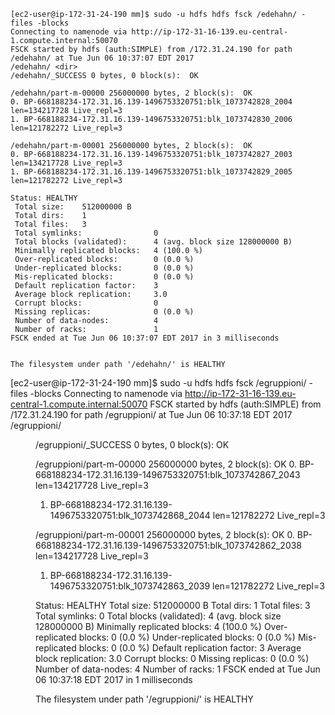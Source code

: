 ```
[ec2-user@ip-172-31-24-190 mm]$ sudo -u hdfs hdfs fsck /edehahn/ -files -blocks
Connecting to namenode via http://ip-172-31-16-139.eu-central-1.compute.internal:50070
FSCK started by hdfs (auth:SIMPLE) from /172.31.24.190 for path /edehahn/ at Tue Jun 06 10:37:07 EDT 2017
/edehahn/ <dir>
/edehahn/_SUCCESS 0 bytes, 0 block(s):  OK

/edehahn/part-m-00000 256000000 bytes, 2 block(s):  OK
0. BP-668188234-172.31.16.139-1496753320751:blk_1073742828_2004 len=134217728 Live_repl=3
1. BP-668188234-172.31.16.139-1496753320751:blk_1073742830_2006 len=121782272 Live_repl=3

/edehahn/part-m-00001 256000000 bytes, 2 block(s):  OK
0. BP-668188234-172.31.16.139-1496753320751:blk_1073742827_2003 len=134217728 Live_repl=3
1. BP-668188234-172.31.16.139-1496753320751:blk_1073742829_2005 len=121782272 Live_repl=3

Status: HEALTHY
 Total size:    512000000 B
 Total dirs:    1
 Total files:   3
 Total symlinks:                0
 Total blocks (validated):      4 (avg. block size 128000000 B)
 Minimally replicated blocks:   4 (100.0 %)
 Over-replicated blocks:        0 (0.0 %)
 Under-replicated blocks:       0 (0.0 %)
 Mis-replicated blocks:         0 (0.0 %)
 Default replication factor:    3
 Average block replication:     3.0
 Corrupt blocks:                0
 Missing replicas:              0 (0.0 %)
 Number of data-nodes:          4
 Number of racks:               1
FSCK ended at Tue Jun 06 10:37:07 EDT 2017 in 3 milliseconds


The filesystem under path '/edehahn/' is HEALTHY

```
[ec2-user@ip-172-31-24-190 mm]$ sudo -u hdfs hdfs fsck /egruppioni/ -files -blocks
Connecting to namenode via http://ip-172-31-16-139.eu-central-1.compute.internal:50070
FSCK started by hdfs (auth:SIMPLE) from /172.31.24.190 for path /egruppioni/ at Tue Jun 06 10:37:18 EDT 2017
/egruppioni/ <dir>
/egruppioni/_SUCCESS 0 bytes, 0 block(s):  OK

/egruppioni/part-m-00000 256000000 bytes, 2 block(s):  OK
0. BP-668188234-172.31.16.139-1496753320751:blk_1073742867_2043 len=134217728 Live_repl=3
1. BP-668188234-172.31.16.139-1496753320751:blk_1073742868_2044 len=121782272 Live_repl=3

/egruppioni/part-m-00001 256000000 bytes, 2 block(s):  OK
0. BP-668188234-172.31.16.139-1496753320751:blk_1073742862_2038 len=134217728 Live_repl=3
1. BP-668188234-172.31.16.139-1496753320751:blk_1073742863_2039 len=121782272 Live_repl=3

Status: HEALTHY
 Total size:    512000000 B
 Total dirs:    1
 Total files:   3
 Total symlinks:                0
 Total blocks (validated):      4 (avg. block size 128000000 B)
 Minimally replicated blocks:   4 (100.0 %)
 Over-replicated blocks:        0 (0.0 %)
 Under-replicated blocks:       0 (0.0 %)
 Mis-replicated blocks:         0 (0.0 %)
 Default replication factor:    3
 Average block replication:     3.0
 Corrupt blocks:                0
 Missing replicas:              0 (0.0 %)
 Number of data-nodes:          4
 Number of racks:               1
FSCK ended at Tue Jun 06 10:37:18 EDT 2017 in 1 milliseconds


The filesystem under path '/egruppioni/' is HEALTHY
```